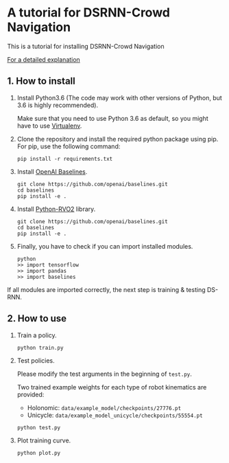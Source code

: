# A tutorial for DSRNN-Crowd Navigation



This is a tutorial for installing DSRNN-Crowd Navigation

[For a detailed explanation](https://github.com/Shuijing725/CrowdNav_DSRNN)



## 1. How to install

1. Install Python3.6 (The code may work with other versions of Python, but 3.6 is highly recommended).

   Make sure that you need to use Python 3.6 as default, so you might have to use [Virtualenv](https://packaging.python.org/en/latest/guides/installing-using-pip-and-virtual-environments/).

   

2. Clone the repository and install the required python package using pip. For pip, use the following command:

   ```
   pip install -r requirements.txt
   ```

3. Install [OpenAI Baselines](https://github.com/openai/baselines#installation).

   ```
   git clone https://github.com/openai/baselines.git
   cd baselines
   pip install -e .
   ```

4. Install [Python-RVO2](https://github.com/sybrenstuvel/Python-RVO2) library.

   ```
   git clone https://github.com/openai/baselines.git
   cd baselines
   pip install -e .
   ```

5. Finally, you have to check if you can import installed modules.

   ```
   python
   >> import tensorflow
   >> import pandas
   >> import baselines
   ```



If all modules are imported correctly, the next step is training & testing DS-RNN.



## 2. How to use

1. Train a policy.

   ```
   python train.py
   ```

2. Test policies.

   Please modify the test arguments in the beginning of `test.py`.

   Two trained example weights for each type of robot kinematics are provided:

   - Holonomic: `data/example_model/checkpoints/27776.pt`
   - Unicycle: `data/example_model_unicycle/checkpoints/55554.pt`

   ```
   python test.py
   ```

3. Plot training curve.

   ```
   python plot.py
   ```
